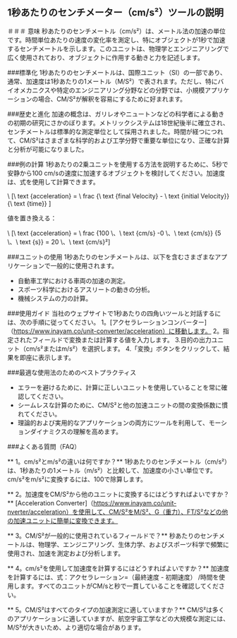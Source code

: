 ## 1秒あたりのセンチメーター（cm/s²）ツールの説明

＃＃＃ 意味
秒あたりのセンチメートル（cm/s²）は、メートル法の加速の単位です。時間単位あたりの速度の変化率を測定し、特にオブジェクトが1秒で加速するセンチメートルを示します。このユニットは、物理学とエンジニアリングで広く使用されており、オブジェクトに作用する動きと力を記述します。

###標準化
1秒あたりのセンチメートルは、国際ユニット（SI）の一部であり、通常、加速度は1秒あたりの1メートル（M/S²）で表されます。ただし、特にバイオメカニクスや特定のエンジニアリング分野などの分野では、小規模アプリケーションの場合、CM/S²が解釈を容易にするために好まれます。

###歴史と進化
加速の概念は、ガリレオやニュートンなどの科学者による動きの初期の研究にさかのぼります。メトリックシステムは18世紀後半に確立され、センチメートルは標準的な測定単位として採用されました。時間が経つにつれて、CM/S²はさまざまな科学的および工学分野で重要な単位になり、正確な計算と分析が可能になりました。

###例の計算
1秒あたりの2乗ユニットを使用する方法を説明するために、5秒で安静から100 cm/sの速度に加速するオブジェクトを検討してください。加速度は、式を使用して計算できます。

\ [\ text {acceleration} = \ frac {\ text {final Velocity}  -  \ text {initial Velocity}} {\ text {time}} \]

値を置き換える：

\ [\ text {acceleration} = \ frac {100 \、\ text {cm/s} -0 \、\ text {cm/s}} {5 \、\ text {s}} = 20 \、\ text {cm/s}²\]

###ユニットの使用
1秒あたりのセンチメートルは、以下を含むさまざまなアプリケーションで一般的に使用されます。
- 自動車工学における車両の加速の測定。
- スポーツ科学におけるアスリートの動きの分析。
- 機械システムの力の計算。

###使用ガイド
当社のウェブサイトで1秒あたりの四角いツールと対話するには、次の手順に従ってください。
1。[アクセラレーションコンバーター]（https://www.inayam.co/unit-converter/acceleration）に移動します。
2。指定されたフィールドで変換または計算する値を入力します。
3.目的の出力ユニット（cm/s²またはm/s²）を選択します。
4.「変換」ボタンをクリックして、結果を即座に表示します。

###最適な使用法のためのベストプラクティス
- エラーを避けるために、計算に正しいユニットを使用していることを常に確認してください。
- シームレスな計算のために、CM/S²と他の加速ユニットの間の変換係数に慣れてください。
- 理論的および実用的なアプリケーションの両方にツールを利用して、モーションダイナミクスの理解を高めます。

###よくある質問（FAQ）

** 1。cm/s²とm/s²の違いは何ですか？**
1秒あたりのセンチメートル（cm/s²）は、1秒あたりの1メートル（m/s²）と比較して、加速度の小さい単位です。cm/s²をm/s²に変換するには、100で除算します。

** 2。加速度をCM/S²から他のユニットに変換するにはどうすればよいですか？**
[Acceleration Converter]（https://www.inayam.co/unit-nverter/acceleration）を使用して、CM/S²をM/S²、G（重力）、FT/S²などの他の加速ユニットに簡単に変換できます。

** 3。CM/S²が一般的に使用されているフィールドで？**
秒あたりのセンチメートルは、物理学、エンジニアリング、生体力学、およびスポーツ科学で頻繁に使用され、加速を測定および分析します。

** 4。cm/s²を使用して加速度を計算するにはどうすればよいですか？**
加速度を計算するには、式：アクセラレーション=（最終速度 - 初期速度） /時間を使用します。すべてのユニットがCM/sと秒で一貫していることを確認してください。

** 5。CM/S²はすべてのタイプの加速測定に適していますか？**
CM/S²は多くのアプリケーションに適していますが、航空宇宙工学などの大規模な測定には、M/S²が大きいため、より適切な場合があります。